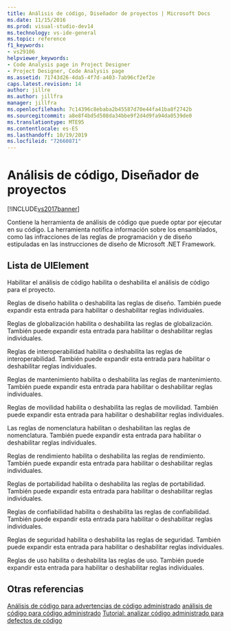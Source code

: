 ```yaml
---
title: Análisis de código, Diseñador de proyectos | Microsoft Docs
ms.date: 11/15/2016
ms.prod: visual-studio-dev14
ms.technology: vs-ide-general
ms.topic: reference
f1_keywords:
- vs29106
helpviewer_keywords:
- Code Analysis page in Project Designer
- Project Designer, Code Analysis page
ms.assetid: 71743d26-4da5-4f7d-a403-7ab96cf2ef2e
caps.latest.revision: 14
author: jillre
ms.author: jillfra
manager: jillfra
ms.openlocfilehash: 7c14396c8ebaba2b45587d70e44fa41ba8f2742b
ms.sourcegitcommit: a8e8f4bd5d508da34bbe9f2d4d9fa94da0539de0
ms.translationtype: MTE95
ms.contentlocale: es-ES
ms.lasthandoff: 10/19/2019
ms.locfileid: "72660871"
---
```

# <a name="code-analysis-project-designer"></a>Análisis de código, Diseñador de proyectos
[!INCLUDE[vs2017banner](../../includes/vs2017banner.md)]

Contiene la herramienta de análisis de código que puede optar por ejecutar en su código. La herramienta notifica información sobre los ensamblados, como las infracciones de las reglas de programación y de diseño estipuladas en las instrucciones de diseño de Microsoft .NET Framework.

## <a name="uielement-list"></a>Lista de UIElement
 Habilitar el análisis de código habilita o deshabilita el análisis de código para el proyecto.

 Reglas de diseño habilita o deshabilita las reglas de diseño. También puede expandir esta entrada para habilitar o deshabilitar reglas individuales.

 Reglas de globalización habilita o deshabilita las reglas de globalización. También puede expandir esta entrada para habilitar o deshabilitar reglas individuales.

 Reglas de interoperabilidad habilita o deshabilita las reglas de interoperabilidad. También puede expandir esta entrada para habilitar o deshabilitar reglas individuales.

 Reglas de mantenimiento habilita o deshabilita las reglas de mantenimiento. También puede expandir esta entrada para habilitar o deshabilitar reglas individuales.

 Reglas de movilidad habilita o deshabilita las reglas de movilidad. También puede expandir esta entrada para habilitar o deshabilitar reglas individuales.

 Las reglas de nomenclatura habilitan o deshabilitan las reglas de nomenclatura. También puede expandir esta entrada para habilitar o deshabilitar reglas individuales.

 Reglas de rendimiento habilita o deshabilita las reglas de rendimiento. También puede expandir esta entrada para habilitar o deshabilitar reglas individuales.

 Reglas de portabilidad habilita o deshabilita las reglas de portabilidad. También puede expandir esta entrada para habilitar o deshabilitar reglas individuales.

 Reglas de confiabilidad habilita o deshabilita las reglas de confiabilidad. También puede expandir esta entrada para habilitar o deshabilitar reglas individuales.

 Reglas de seguridad habilita o deshabilita las reglas de seguridad. También puede expandir esta entrada para habilitar o deshabilitar reglas individuales.

 Reglas de uso habilita o deshabilita las reglas de uso. También puede expandir esta entrada para habilitar o deshabilitar reglas individuales.

## <a name="see-also"></a>Otras referencias
 [Análisis de código para advertencias de código administrado](../../code-quality/code-analysis-for-managed-code-warnings.md) [análisis de código para código administrado](../../code-quality/code-analysis-for-managed-code-overview.md) [Tutorial: analizar código administrado para defectos de código](../../code-quality/walkthrough-analyzing-managed-code-for-code-defects.md)
